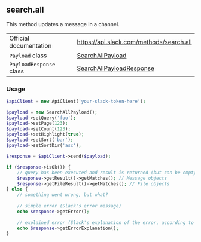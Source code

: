 ## search.all

This method updates a message in a channel.

| | |
|-------------------------|-------------------------------------------------------------------------------------------------------------------------------------------|
| Official documentation  | https://api.slack.com/methods/search.all                                                                                                  |
| `Payload` class         | [SearchAllPayload](https://github.com/cleentfaar/slack/blob/master/src/CL/Slack/Payload/SearchAllPayload.php)                             |
| `PayloadResponse` class | [SearchAllPayloadResponse](https://github.com/cleentfaar/slack/blob/master/src/CL/Slack/Payload/SearchAllPayloadResponse.php)             |


### Usage

```php
$apiClient = new ApiClient('your-slack-token-here');

$payload = new SearchAllPayload();
$payload->setQuery('foo');
$payload->setPage(123);
$payload->setCount(123);
$payload->setHighlight(true);
$payload->setSort('bar');
$payload->setSortDir('asc');

$response = $apiClient->send($payload);

if ($response->isOk()) {
    // query has been executed and result is returned (but can be empty)
    $response->getResult()->getMatches(); // Message objects
    $response->getFileResult()->getMatches(); // File objects
} else {
    // something went wrong, but what?
    
    // simple error (Slack's error message)
    echo $response->getError();
    
    // explained error (Slack's explanation of the error, according to the documentation)
    echo $response->getErrorExplanation();
}
```
